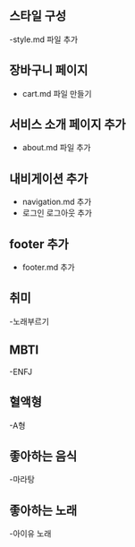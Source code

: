 ## 스타일 구성
-style.md 파일 추가

## 장바구니 페이지
- cart.md 파일 만들기
## 서비스 소개 페이지 추가
- about.md 파일 추가
## 내비게이션 추가
- navigation.md 추가
- 로그인 로그아웃 추가

## footer 추가
- footer.md 추가

## 취미
-노래부르기

## MBTI
-ENFJ

## 혈액형
-A형

## 좋아하는 음식
-마라탕

## 좋아하는 노래
-아이유 노래